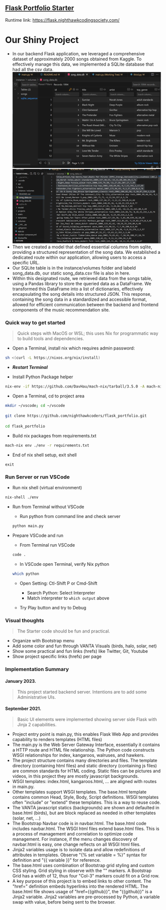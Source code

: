 ## [Flask Portfolio Starter](https://github.com/nighthawkcoders/flask_portfolio)
Runtime link: https://flask.nighthawkcodingsociety.com/

# Our Shiny Project 
- In our backend Flask application, we leveraged a comprehensive dataset of approximately 2000 songs obtained from Kaggle. To effectively manage this data, we implemented a SQLite database that had all the csv data. 
![](https://github.com/kayleehou/myproject/blob/master/images/sqlite_table.PNG?raw=true)
![](https://github.com/kayleehou/myproject/blob/master/images/songcsv.PNG?raw=true)
- Then we created a model that defined essential columns from sqlite, providing a structured representation of the song data. We established a dedicated route within our application, allowing users to access a specific URL.
- Our SQLite table is in the instance/volumes folder and labeld song_data.db, our static song_data.csv file is also in here. 
- Within this designated route, we retrieved data from the songs table, using a Pandas library to store the queried data as a DataFrame. We transformed this DataFrame into a list of dictionaries, effectively encapsulating the song details into structured JSON. This response, containing the song data in a standardized and accessible format, allowed for efficient communication between the backend and frontend components of the music recommendation site.

### Quick way to get started
> Quick steps with MacOS or WSL; this uses Nix for programmatic way to build tools and dependencies.


- Open a Terminal, install nix which requires admin password: 
```bash
sh <(curl -L https://nixos.org/nix/install)
```

- ***Restart Terminal***

- Install Python Package helper

```bash
nix-env -if https://github.com/DavHau/mach-nix/tarball/3.5.0 -A mach-nix
```


- Open a Terminal, cd to project area

```bash
mkdir ~/vscode; cd ~/vscode

git clone https://github.com/nighthawkcoders/flask_portfolio.git

cd flask_portfolio
```

- Build nix packages from requirements.txt

```bash
mach-nix env ./env -r requirements.txt
```

- End of nix shell setup, exit shell
```
exit
```

### Run Server or run VSCode

- Run nix shell (virtual environment)

```bash
nix-shell ./env
```

- Run from Terminal without VSCode

    - Run python from command line and check server
    ```bash
    python main.py
    ```

- Prepare VSCode and run
    
    - From Terminal run VSCode
    ```bash
    code .
    ```

    - In VSCode open Terminal, verify Nix python
    ```bash
    which python
    ```
    - Open Setting: Ctl-Shift P or Cmd-Shift
        - Search Python: Select Interpreter
        - Match interpreter to `which output` above

    - Try Play button and try to Debug

### Visual thoughts
> The Starter code should be fun and practical.
- Organize with Bootstrap menu 
- Add some color and fun through VANTA Visuals (birds, halo, solar, net)
- Show some practical and fun links (hrefs) like Twitter, Git, Youtube
- Show project specific links (hrefs) per page

### Implementation Summary
#### January 2023.
> This project started backend server.  Intentions are to add some Administrative UIs.
#### September 2021.
> Basic UI elements were implemented showing server side Flask with Jinja 2 capabilities.
- Project entry point is main.py, this enables Flask Web App and provides capability to renders templates (HTML files)
- The main.py is the  Web Server Gateway Interface, essentially it contains a HTTP route and HTML file relationship.  The Python code constructs WSGI relationships for index, kangaroos, walruses, and hawkers.
- The project structure contains many directories and files.  The template directory (containing html files) and static directory (containing js files) are common standards for HTML coding.  Static files can be pictures and videos, in this project they are mostly javascript backgrounds.
- WSGI templates: index.html, kangaroos.html, ... are aligned with routes in main.py.
- Other templates support WSGI templates.  The base.html template contains common Head, Style, Body, Script definitions.  WSGI templates often "include" or "extend" these templates.  This is a way to reuse code.
- The VANTA javascript statics (backgrounds) are shown and defaulted in base.html (birds), but are block replaced as needed in other templates (solar, net, ...)
- The Bootstrap Navbar code is in navbar.html. The base.html code includes navbar.html.  The WSGI html files extend base.html files.  This is a process of management and correlation to optimize code management.  For instance, if the menu changes discovery of navbar.html is easy, one change reflects on all WSGI html files. 
- Jinja2 variables usage is to isolate data and allow redefinitions of attributes in templates.  Observe "{% set variable = %}" syntax for definition and "{{ variable }}" for reference.
- The base.html uses combination of Bootstrap grid styling and custom CSS styling.  Grid styling in observe with the "<Col-3>" markers.  A Bootstrap Grid has a width of 12, thus four "Col-3" markers could fit on a Grid row.
- A key purpose of this project is to embed links to other content.  The "href=" definition embeds hyperlinks into the rendered HTML.  The base.html file shows usage of "href={{github}}", the "{{github}}" is a Jinja2 variable.  Jinja2 variables are pre-processed by Python, a variable swap with value, before being sent to the browser.
